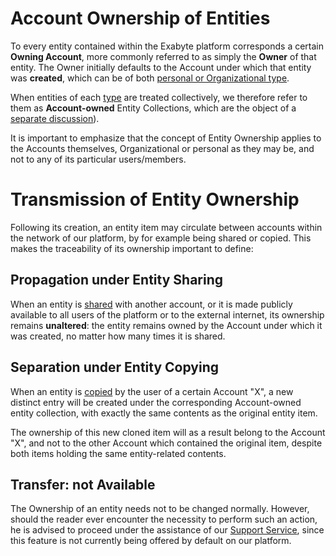 # Account Ownership of Entities 

To every entity contained within the Exabyte platform corresponds a certain **Owning Account**, more commonly referred to as simply the **Owner** of that entity. The Owner initially defaults to the Account under which that entity was **created**, which can be of both [personal or Organizational type](/accounts/overview.md). 

When entities of each [type](overview.md) are treated collectively, we therefore refer to them as **Account-owned** Entity Collections, which are the object of a [separate discussion](/accounts/collections.md)).

It is important to emphasize that the concept of Entity Ownership applies to the Accounts themselves, Organizational or personal as they may be, and not to any of its particular users/members.


# Transmission of Entity Ownership

Following its creation, an entity item may circulate between accounts within the network of our platform, by for example being shared or copied. This makes the traceability of its ownership important to define:

## Propagation under Entity Sharing

When an entity is [shared](/collaboration/sharing/ui.md) with another account, or it is made publicly available to all users of the platform or to the external internet, its ownership remains **unaltered**: the entity remains owned by the Account under which it was created, no matter how many times it is shared.

## Separation under Entity Copying

When an entity is [copied](/entities-general/actions/clone.md) by the user of a certain Account "X", a new distinct entry will be created under the corresponding Account-owned entity collection, with exactly the same contents as the original entity item. 

The ownership of this new cloned item will as a result belong to the Account "X", and not to the other Account which contained the original item, despite both items holding the same entity-related contents.

## Transfer: not Available

The Ownership of an entity needs not to be changed normally. However, should the reader ever encounter the necessity  to perform such an action, he is advised to proceed under the assistance of our [Support Service](/ui/universal/support.md), since this feature is not currently being offered by default on our platform.


